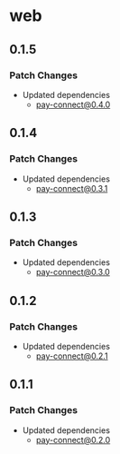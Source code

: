 # web

## 0.1.5

### Patch Changes

- Updated dependencies
  - pay-connect@0.4.0

## 0.1.4

### Patch Changes

- Updated dependencies
  - pay-connect@0.3.1

## 0.1.3

### Patch Changes

- Updated dependencies
  - pay-connect@0.3.0

## 0.1.2

### Patch Changes

- Updated dependencies
  - pay-connect@0.2.1

## 0.1.1

### Patch Changes

- Updated dependencies
  - pay-connect@0.2.0
